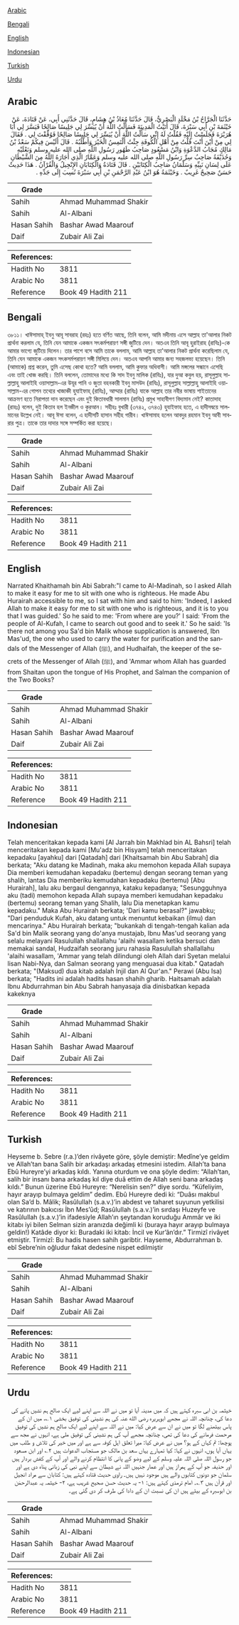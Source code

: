 [Arabic](#arabic)

[Bengali](#bengali)

[English](#english)

[Indonesian](#indonesian)

[Turkish](#turkish)

[Urdu](#urdu)

## Arabic


<div dir="rtl" lang="ar" style={{fontSize:'larger',backgroundColor:'#f8f9fa',padding:20}}>
حَدَّثَنَا الْجَرَّاحُ بْنُ مَخْلَدٍ الْبَصْرِيُّ، قَالَ حَدَّثَنَا مُعَاذُ بْنُ هِشَامٍ، قَالَ حَدَّثَنِي أَبِي، عَنْ قَتَادَةَ، عَنْ خَيْثَمَةَ بْنِ أَبِي سَبْرَةَ، قَالَ أَتَيْتُ الْمَدِينَةَ فَسَأَلْتُ اللَّهَ أَنْ يُيَسِّرَ لِي جَلِيسًا صَالِحًا فَيَسَّرَ لِي أَبَا هُرَيْرَةَ فَجَلَسْتُ إِلَيْهِ فَقُلْتُ لَهُ إِنِّي سَأَلْتُ اللَّهَ أَنْ يُيَسِّرَ لِي جَلِيسًا صَالِحًا فَوُفِّقْتَ لِي ‏.‏ فَقَالَ لِي مِنْ أَيْنَ أَنْتَ قُلْتُ مِنْ أَهْلِ الْكُوفَةِ جِئْتُ أَلْتَمِسُ الْخَيْرَ وَأَطْلُبُهُ ‏.‏ قَالَ أَلَيْسَ فِيكُمْ سَعْدُ بْنُ مَالِكٍ مُجَابُ الدَّعْوَةِ وَابْنُ مَسْعُودٍ صَاحِبُ طَهُورِ رَسُولِ اللَّهِ صلى الله عليه وسلم وَنَعْلَيْهِ وَحُذَيْفَةُ صَاحِبُ سِرِّ رَسُولِ اللَّهِ صلى الله عليه وسلم وَعَمَّارُ الَّذِي أَجَارَهُ اللَّهُ مِنَ الشَّيْطَانِ عَلَى لِسَانِ نَبِيِّهِ وَسَلْمَانُ صَاحِبُ الْكِتَابَيْنِ ‏.‏ قَالَ قَتَادَةُ وَالْكِتَابَانِ الإِنْجِيلُ وَالْقُرْآنُ ‏.‏ هَذَا حَدِيثٌ حَسَنٌ صَحِيحٌ غَرِيبٌ ‏.‏ وَخَيْثَمَةُ هُوَ ابْنُ عَبْدِ الرَّحْمَنِ بْنِ أَبِي سَبْرَةَ نُسِبَ إِلَى جَدِّهِ ‏.‏
</div>
<div style={{backgroundColor:'#f8f9fa',padding:20, marginBottom: 10}}><table> <thead> <tr> <th>Grade</th> <th></th> </tr> </thead> <tbody> <tr><td>Sahih</td><td>Ahmad Muhammad Shakir</td></tr><tr><td>Sahih</td><td>Al-Albani</td></tr><tr><td>Hasan Sahih</td><td>Bashar Awad Maarouf</td></tr><tr><td>Daif</td><td>Zubair Ali Zai</td></tr></tbody></table><table> <thead> <tr> <th>References:</th> <th></th> </tr> </thead> <tbody><tr><td>Hadith No</td><td>3811</td></tr><tr><td>Arabic No</td><td>3811</td></tr><tr><td>Reference</td><td>Book 49 Hadith 211</td></tr></tbody></table></div>

## Bengali


<div dir="ltr" lang="bn" style={{fontSize:'larger',backgroundColor:'#f8f9fa',padding:20}}>
৩৮১১। খাঈসামাহ্ ইবনু আবূ সাবরাহ (রহঃ) হতে বর্ণিত আছে, তিনি বলেন, আমি মদীনায় এসে আল্লাহ তা'আলার নিকট প্রার্থনা করলাম যে, তিনি যেন আমাকে একজন সৎকর্মপরায়ণ সঙ্গী জুটিয়ে দেন। অতএব তিনি আবূ হুরাইরাহ (রাযিঃ)-কে আমার ভাগ্যে জুটিয়ে দিলেন। তার পাশে বসে আমি তাকে বললাম, আমি আল্লাহ তা'আলার নিকট প্রার্থনা করেছিলাম যে, তিনি যেন আমাকে একজন সৎকসর্মপরায়ণ সঙ্গী মিলিয়ে দেন। অতএব আপনি আমার জন্য সহজলভ্য হয়েছেন। তিনি (আমাকে) প্রশ্ন করেন, তুমি এসেছ কোথা হতে? আমি বললাম, আমি কুফার অধিবাসী। আমি মঙ্গলের সন্ধানে এসেছি এবং তাই খোজ করছি। তিনি বললেন, তোমাদের মধ্যে কি সাদ ইবনু মালিক (রাযিঃ), যার দুআ কবুল হয়, রাসূলুল্লাহ সাল্লাল্লাহু আলাইহি ওয়াসাল্লাম-এর উযূর পানি ও জুতা বহনকারী ইবনু মাসউদ (রাযিঃ), রাসূলুল্লাহ সাল্লাল্লাহু আলাইহি ওয়াসাল্লাম-এর গোপন তথ্যের খাজাঞ্চী হুযাইফাহ্ (রাযিঃ), আম্মার (রাযিঃ) যাকে আল্লাহ তার নবীর ভাষায় শাইতানের আক্রমণ হতে নিরাপত্তা দান করেছেন এবং দুই কিতাবধারী সালমান (রাযিঃ) প্রমুখ সাহাবীগণ বিদ্যমান নেই? কাতাদাহ (রাহঃ) বলেন, দুই কিতাব হল ইনজীল ও কুরআন। সহীহঃ বুখারী (৩৭৪২, ৩৭৪৩) হুযাইফাহ হতে, এ হাদীসদ্বয়ে সালমানের উল্লেখ নেই। আবূ ঈসা বলেন, এ হাদীসটি হাসান সহীহ গারীব। খাঈসামাহ হলেন আবদুর রহমান ইবনু আবী সাবরার পুত্র। তাকে তার দাদার সঙ্গে সম্পর্কিত করা হয়েছে।
</div>
<div style={{backgroundColor:'#f8f9fa',padding:20, marginBottom: 10}}><table> <thead> <tr> <th>Grade</th> <th></th> </tr> </thead> <tbody> <tr><td>Sahih</td><td>Ahmad Muhammad Shakir</td></tr><tr><td>Sahih</td><td>Al-Albani</td></tr><tr><td>Hasan Sahih</td><td>Bashar Awad Maarouf</td></tr><tr><td>Daif</td><td>Zubair Ali Zai</td></tr></tbody></table><table> <thead> <tr> <th>References:</th> <th></th> </tr> </thead> <tbody><tr><td>Hadith No</td><td>3811</td></tr><tr><td>Arabic No</td><td>3811</td></tr><tr><td>Reference</td><td>Book 49 Hadith 211</td></tr></tbody></table></div>

## English


<div dir="ltr" lang="en" style={{fontSize:'larger',backgroundColor:'#f8f9fa',padding:20}}>
Narrated Khaithamah bin Abi Sabrah:"I came to Al-Madinah, so I asked Allah to make it easy for me to sit with one who is righteous. He made Abu Hurairah accessible to me, so I sat with him and said to him: 'Indeed, I asked Allah to make it easy for me to sit with one who is righteous, and it is to you that I was guided.' So he said to me: 'From where are you?' I said: 'From the people of Al-Kufah, I came to search out good and to seek it.' So he said: 'Is there not among you Sa'd bin Malik whose supplication is answered, Ibn Mas'ud, the one who used to carry the water for purification and the sandals of the Messenger of Allah (ﷺ), and Hudhaifah, the keeper of the secrets of the Messenger of Allah (ﷺ), and 'Ammar whom Allah has guarded from Shaitan upon the tongue of His Prophet, and Salman the companion of the Two Books?
</div>
<div style={{backgroundColor:'#f8f9fa',padding:20, marginBottom: 10}}><table> <thead> <tr> <th>Grade</th> <th></th> </tr> </thead> <tbody> <tr><td>Sahih</td><td>Ahmad Muhammad Shakir</td></tr><tr><td>Sahih</td><td>Al-Albani</td></tr><tr><td>Hasan Sahih</td><td>Bashar Awad Maarouf</td></tr><tr><td>Daif</td><td>Zubair Ali Zai</td></tr></tbody></table><table> <thead> <tr> <th>References:</th> <th></th> </tr> </thead> <tbody><tr><td>Hadith No</td><td>3811</td></tr><tr><td>Arabic No</td><td>3811</td></tr><tr><td>Reference</td><td>Book 49 Hadith 211</td></tr></tbody></table></div>

## Indonesian


<div dir="ltr" lang="id" style={{fontSize:'larger',backgroundColor:'#f8f9fa',padding:20}}>
Telah menceritakan kepada kami [Al Jarrah bin Makhlad bin AL Bahsri] telah menceritakan kepada kami [Mu'adz bin Hisyam] telah menceritakan kepadaku [ayahku] dari [Qatadah] dari [Khaitsamah bin Abu Sabrah] dia berkata; "Aku datang ke Madinah, maka aku memohon kepada Allah supaya Dia memberi kemudahan kepadaku (bertemu) dengan seorang teman yang shalih, lantas Dia memberiku kemudahan kepadaku (bertemu) [Abu Hurairah], lalu aku bergaul dengannya, kataku kepadanya; "Sesungguhnya aku (tadi) memohon kepada Allah supaya memberi kemudahan kepadaku (bertemu) seorang teman yang Shalih, lalu Dia menetapkan kamu kepadaku." Maka Abu Hurairah berkata; 'Dari kamu berasal?" jawabku; "Dari penduduk Kufah, aku datang untuk menuntut kebaikan (ilmu) dan mencarinya." Abu Hurairah berkata; "bukankah di tengah-tengah kalian ada Sa'd bin Malik seorang yang do'anya mustajab, Ibnu Mas'ud seorang yang selalu melayani Rasulullah shallallahu 'alaihi wasallam ketika bersuci dan memakai sandal, Hudzaifah seorang juru rahasia Rasulullah shallallahu 'alaihi wasallam, 'Ammar yang telah dilindungi oleh Allah dari Syetan melalui lisan Nabi-Nya, dan Salman seorang yang menguasai dua kitab." Qatadah berkata; "(Maksud) dua kitab adalah Injil dan Al Qur'an." Perawi (Abu Isa) berkata; "Hadits ini adalah hadits hasan shahih gharib. Haitsamah adalah Ibnu Abdurrahman bin Abu Sabrah hanyasaja dia dinisbatkan kepada kakeknya
</div>
<div style={{backgroundColor:'#f8f9fa',padding:20, marginBottom: 10}}><table> <thead> <tr> <th>Grade</th> <th></th> </tr> </thead> <tbody> <tr><td>Sahih</td><td>Ahmad Muhammad Shakir</td></tr><tr><td>Sahih</td><td>Al-Albani</td></tr><tr><td>Hasan Sahih</td><td>Bashar Awad Maarouf</td></tr><tr><td>Daif</td><td>Zubair Ali Zai</td></tr></tbody></table><table> <thead> <tr> <th>References:</th> <th></th> </tr> </thead> <tbody><tr><td>Hadith No</td><td>3811</td></tr><tr><td>Arabic No</td><td>3811</td></tr><tr><td>Reference</td><td>Book 49 Hadith 211</td></tr></tbody></table></div>

## Turkish


<div dir="ltr" lang="tr" style={{fontSize:'larger',backgroundColor:'#f8f9fa',padding:20}}>
Heyseme b. Sebre (r.a.)’den rivâyete göre, şöyle demiştir: Medîne’ye geldim ve Allah’tan bana Salih bir arkadaşı arkadaş etmesini istedim. Allah’ta bana Ebû Hureyre’yi arkadaş kıldı. Yanına oturdum ve ona şöyle dedim: “Allah’tan, salih bir insanı bana arkadaş kıl diye duâ ettim de Allah seni bana arkadaş kıldı.” Bunun üzerine Ebû Hureyre: “Nerelisin sen?” diye sordu. “Küfeliyim, hayır arayıp bulmaya geldim” dedim. Ebû Hureyre dedi ki: “Duâsı makbul olan Sa’d b. Mâlik; Rasûlullah (s.a.v.)’in abdest ve taharet suyunun yetkilisi ve katırının bakıcısı İbn Mes’ûd; Rasûlullah (s.a.v.)’in sırdaşı Huzeyfe ve Rasûlullah (s.a.v.)’in ifadesiyle Allah’ın şeytandan koruduğu Ammâr ve iki kitabı iyi bilen Selman sizin aranızda değimli ki (buraya hayır arayıp bulmaya geldin!) Katâde diyor ki: Buradaki iki kitab: İncil ve Kur’ân’dır.” Tirmizî rivâyet etmiştir. Tirmizî: Bu hadis hasen sahih garibtir. Hayseme, Abdurrahman b. ebî Sebre’nin oğludur fakat dedesine nispet edilmiştir
</div>
<div style={{backgroundColor:'#f8f9fa',padding:20, marginBottom: 10}}><table> <thead> <tr> <th>Grade</th> <th></th> </tr> </thead> <tbody> <tr><td>Sahih</td><td>Ahmad Muhammad Shakir</td></tr><tr><td>Sahih</td><td>Al-Albani</td></tr><tr><td>Hasan Sahih</td><td>Bashar Awad Maarouf</td></tr><tr><td>Daif</td><td>Zubair Ali Zai</td></tr></tbody></table><table> <thead> <tr> <th>References:</th> <th></th> </tr> </thead> <tbody><tr><td>Hadith No</td><td>3811</td></tr><tr><td>Arabic No</td><td>3811</td></tr><tr><td>Reference</td><td>Book 49 Hadith 211</td></tr></tbody></table></div>

## Urdu


<div dir="rtl" lang="ur" style={{fontSize:'larger',backgroundColor:'#f8f9fa',padding:20}}>
خیثمہ بن ابی سبرہ کہتے ہیں کہ میں مدینہ آیا تو میں نے اللہ سے اپنے لیے ایک صالح ہم نشیں پانے کی دعا کی، چنانچہ اللہ نے مجھے ابوہریرہ رضی الله عنہ کی ہم نشینی کی توفیق بخشی ۱؎، میں ان کے پاس بیٹھنے لگا تو میں نے ان سے عرض کیا: میں نے اللہ سے اپنے لیے ایک صالح ہم نشیں کی توفیق مرحمت فرمانے کی دعا کی تھی، چنانچہ مجھے آپ کی ہم نشینی کی توفیق ملی ہے، انہوں نے مجھ سے پوچھا: تم کہاں کے ہو؟ میں نے عرض کیا: میرا تعلق اہل کوفہ سے ہے اور میں خیر کی تلاش و طلب میں یہاں آیا ہوں، انہوں نے کہا: کیا تمہارے یہاں سعد بن مالک جو مستجاب الدعوات ہیں ۲؎ اور ابن مسعود جو رسول اللہ صلی اللہ علیہ وسلم کے لیے وضو کے پانی کا انتظام کرنے والے اور آپ کے کفش بردار ہیں اور حذیفہ جو آپ کے ہمراز ہیں اور عمار جنہیں اللہ نے شیطان سے اپنے نبی کی زبانی پناہ دی ہے اور سلمان جو دونوں کتابوں والے ہیں موجود نہیں ہیں۔ راوی حدیث قتادہ کہتے ہیں: کتابان سے مراد انجیل اور قرآن ہیں ۳؎۔ امام ترمذی کہتے ہیں: ۱- یہ حدیث حسن صحیح غریب ہے، ۲- خیثمہ یہ عبدالرحمٰن بن ابوسبرہ کے بیٹے ہیں ان کی نسبت ان کے دادا کی طرف کر دی گئی ہے۔
</div>
<div style={{backgroundColor:'#f8f9fa',padding:20, marginBottom: 10}}><table> <thead> <tr> <th>Grade</th> <th></th> </tr> </thead> <tbody> <tr><td>Sahih</td><td>Ahmad Muhammad Shakir</td></tr><tr><td>Sahih</td><td>Al-Albani</td></tr><tr><td>Hasan Sahih</td><td>Bashar Awad Maarouf</td></tr><tr><td>Daif</td><td>Zubair Ali Zai</td></tr></tbody></table><table> <thead> <tr> <th>References:</th> <th></th> </tr> </thead> <tbody><tr><td>Hadith No</td><td>3811</td></tr><tr><td>Arabic No</td><td>3811</td></tr><tr><td>Reference</td><td>Book 49 Hadith 211</td></tr></tbody></table></div>